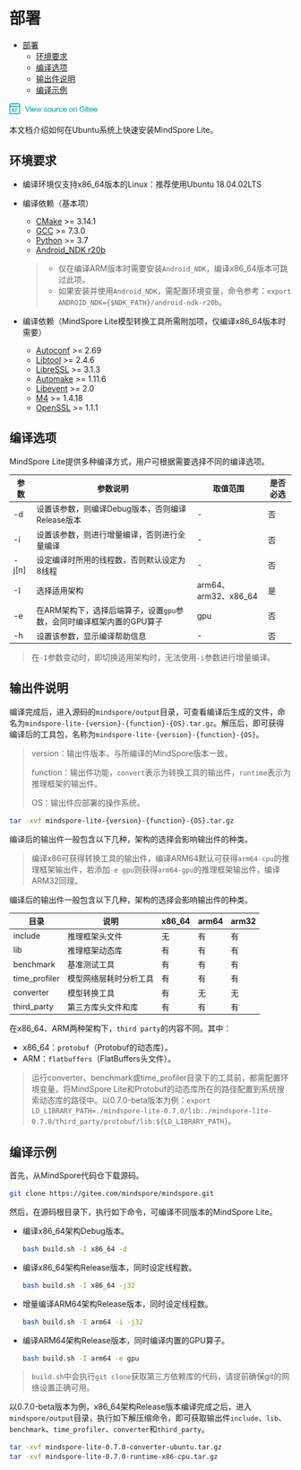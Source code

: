 # 部署

<!-- TOC -->

- [部署](#部署)
    - [环境要求](#环境要求)
    - [编译选项](#编译选项)
    - [输出件说明](#输出件说明)
    - [编译示例](#编译示例)

<!-- /TOC -->

<a href="https://gitee.com/mindspore/docs/blob/master/lite/tutorials/source_zh_cn/deploy.md" target="_blank"><img src="./_static/logo_source.png"></a>

本文档介绍如何在Ubuntu系统上快速安装MindSpore Lite。

## 环境要求

- 编译环境仅支持x86_64版本的Linux：推荐使用Ubuntu 18.04.02LTS

- 编译依赖（基本项）
  - [CMake](https://cmake.org/download/) >= 3.14.1
  - [GCC](https://gcc.gnu.org/releases.html) >= 7.3.0
  - [Python](https://www.python.org/) >= 3.7
  - [Android_NDK r20b](https://dl.google.com/android/repository/android-ndk-r20b-linux-x86_64.zip)
  
  > - 仅在编译ARM版本时需要安装`Android_NDK`，编译x86_64版本可跳过此项。
  > - 如果安装并使用`Android_NDK`，需配置环境变量，命令参考：`export ANDROID_NDK={$NDK_PATH}/android-ndk-r20b`。
                                                                              
- 编译依赖（MindSpore Lite模型转换工具所需附加项，仅编译x86_64版本时需要）
  - [Autoconf](http://ftp.gnu.org/gnu/autoconf/) >= 2.69
  - [Libtool](https://www.gnu.org/software/libtool/) >= 2.4.6
  - [LibreSSL](http://www.libressl.org/) >= 3.1.3
  - [Automake](https://www.gnu.org/software/automake/) >= 1.11.6
  - [Libevent](https://libevent.org) >= 2.0
  - [M4](https://www.gnu.org/software/m4/m4.html) >= 1.4.18
  - [OpenSSL](https://www.openssl.org/) >= 1.1.1 
  
  
## 编译选项

MindSpore Lite提供多种编译方式，用户可根据需要选择不同的编译选项。

| 参数  |  参数说明  | 取值范围 | 是否必选 |
| -------- | ----- | ---- | ---- |
| -d | 设置该参数，则编译Debug版本，否则编译Release版本 | - | 否 |
| -i | 设置该参数，则进行增量编译，否则进行全量编译 | - | 否 |
| -j[n] | 设定编译时所用的线程数，否则默认设定为8线程 | - | 否 |
| -I | 选择适用架构 | arm64、arm32、x86_64 | 是 |
| -e | 在ARM架构下，选择后端算子，设置`gpu`参数，会同时编译框架内置的GPU算子 | gpu | 否 |
| -h | 设置该参数，显示编译帮助信息 | - | 否 |

> 在`-I`参数变动时，即切换适用架构时，无法使用`-i`参数进行增量编译。

## 输出件说明

编译完成后，进入源码的`mindspore/output`目录，可查看编译后生成的文件，命名为`mindspore-lite-{version}-{function}-{OS}.tar.gz`。解压后，即可获得编译后的工具包，名称为`mindspore-lite-{version}-{function}-{OS}`。

> version：输出件版本，与所编译的MindSpore版本一致。
>
> function：输出件功能，`convert`表示为转换工具的输出件，`runtime`表示为推理框架的输出件。
>
> OS：输出件应部署的操作系统。

```bash
tar -xvf mindspore-lite-{version}-{function}-{OS}.tar.gz
```

编译后的输出件一般包含以下几种，架构的选择会影响输出件的种类。

> 编译x86可获得转换工具的输出件，编译ARM64默认可获得`arm64-cpu`的推理框架输出件，若添加`-e gpu`则获得`arm64-gpu`的推理框架输出件，编译ARM32同理。

编译后的输出件一般包含以下几种，架构的选择会影响输出件的种类。

| 目录 | 说明 | x86_64 | arm64 | arm32 |
| --- | --- | --- | --- | --- |
| include | 推理框架头文件 | 无 | 有 | 有 |
| lib | 推理框架动态库 | 有 | 有 | 有 |
| benchmark | 基准测试工具 | 有 | 有 | 有 |
| time_profiler | 模型网络层耗时分析工具 | 有 | 有 | 有 |
| converter | 模型转换工具 | 有 | 无 | 无 |
| third_party | 第三方库头文件和库 | 有 | 有 | 有 |

在x86_64、ARM两种架构下，`third party`的内容不同。其中：  
- x86_64：`protobuf`（Protobuf的动态库）。
- ARM：`flatbuffers`（FlatBuffers头文件）。

> 运行converter、benchmark或time_profiler目录下的工具前，都需配置环境变量，将MindSpore Lite和Protobuf的动态库所在的路径配置到系统搜索动态库的路径中。以0.7.0-beta版本为例：`export LD_LIBRARY_PATH=./mindspore-lite-0.7.0/lib:./mindspore-lite-0.7.0/third_party/protobuf/lib:${LD_LIBRARY_PATH}`。

## 编译示例

首先，从MindSpore代码仓下载源码。

```bash
git clone https://gitee.com/mindspore/mindspore.git
```

然后，在源码根目录下，执行如下命令，可编译不同版本的MindSpore Lite。

- 编译x86_64架构Debug版本。
    ```bash
    bash build.sh -I x86_64 -d
    ```
   
- 编译x86_64架构Release版本，同时设定线程数。
    ```bash
    bash build.sh -I x86_64 -j32
    ```
      
- 增量编译ARM64架构Release版本，同时设定线程数。
    ```bash
    bash build.sh -I arm64 -i -j32 
    ```
   
- 编译ARM64架构Release版本，同时编译内置的GPU算子。
    ```bash
    bash build.sh -I arm64 -e gpu 
    ```
    
> `build.sh`中会执行`git clone`获取第三方依赖库的代码，请提前确保git的网络设置正确可用。
   
以0.7.0-beta版本为例，x86_64架构Release版本编译完成之后，进入`mindspore/output`目录，执行如下解压缩命令，即可获取输出件`include`、`lib`、`benchmark`、`time_profiler`、`converter`和`third_party`。
   
```bash
tar -xvf mindspore-lite-0.7.0-converter-ubuntu.tar.gz
tar -xvf mindspore-lite-0.7.0-runtime-x86-cpu.tar.gz
```
